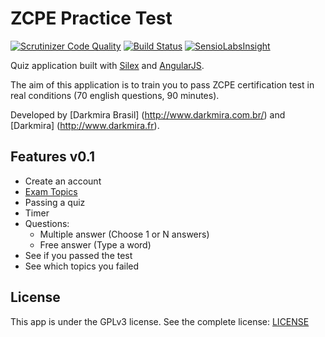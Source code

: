 ZCPE Practice Test
==================

[![Scrutinizer Code Quality](https://scrutinizer-ci.com/g/cgrandval/ZCEPracticeTest/badges/quality-score.png?b=dev)](https://scrutinizer-ci.com/g/cgrandval/ZCEPracticeTest)
[![Build Status](https://travis-ci.org/cgrandval/ZCEPracticeTest.svg?branch=dev)](https://travis-ci.org/cgrandval/ZCEPracticeTest)
[![SensioLabsInsight](https://insight.sensiolabs.com/projects/9167277b-7707-4e10-bbad-3198d8a8d3f6/mini.png)](https://insight.sensiolabs.com/projects/9167277b-7707-4e10-bbad-3198d8a8d3f6)

Quiz application built with [Silex](http://silex.sensiolabs.org) and [AngularJS](https://angularjs.org).

The aim of this application is to train you to pass ZCPE certification test in real conditions (70 english questions, 90 minutes).

Developed by [Darkmira Brasil] (http://www.darkmira.com.br/) and [Darkmira] (http://www.darkmira.fr).


## Features v0.1

- Create an account
- [Exam Topics](http://www.zend.com/fr/services/certification/php-5-certification)
- Passing a quiz
- Timer
- Questions:
    - Multiple answer (Choose 1 or N answers)
    - Free answer (Type a word)
- See if you passed the test
- See which topics you failed


## License

This app is under the GPLv3 license. See the complete license:
[LICENSE](LICENSE)
